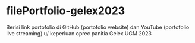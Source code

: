 # filePortfolio-gelex2023
Berisi link portofolio di GitHub (portofolio website) dan YouTube (portofolio live streaming) u/ keperluan oprec panitia Gelex UGM 2023
